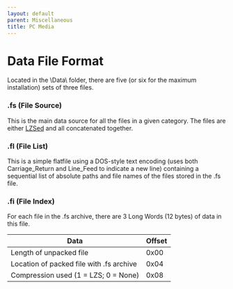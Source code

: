 ```yaml
---
layout: default
parent: Miscellaneous
title: PC Media
---
```


# Data File Format

Located in the <installation folder>\\Data\\ folder, there are five (or six for the maximum installation) sets of three files.

### .fs (File Source)

This is the main data source for all the files in a given category. The files are either [LZSed](../FF7/Kernel/Low_level_libraries.md#LZS_Archives) and all concatenated together.

### .fl (File List)

This is a simple flatfile using a DOS-style text encoding (uses both Carriage\_Return and Line\_Feed to indicate a new line) containing a sequential list of absolute paths and file names of the files stored in the .fs file.

### .fi (File Index)

For each file in the .fs archive, there are 3 Long Words (12 bytes) of data in this file.

| Data                                     | Offset |
|------------------------------------------|--------|
| Length of unpacked file                  | 0x00   |
| Location of packed file with .fs archive | 0x04   |
| Compression used (1 = LZS; 0 = None)     | 0x08   |
